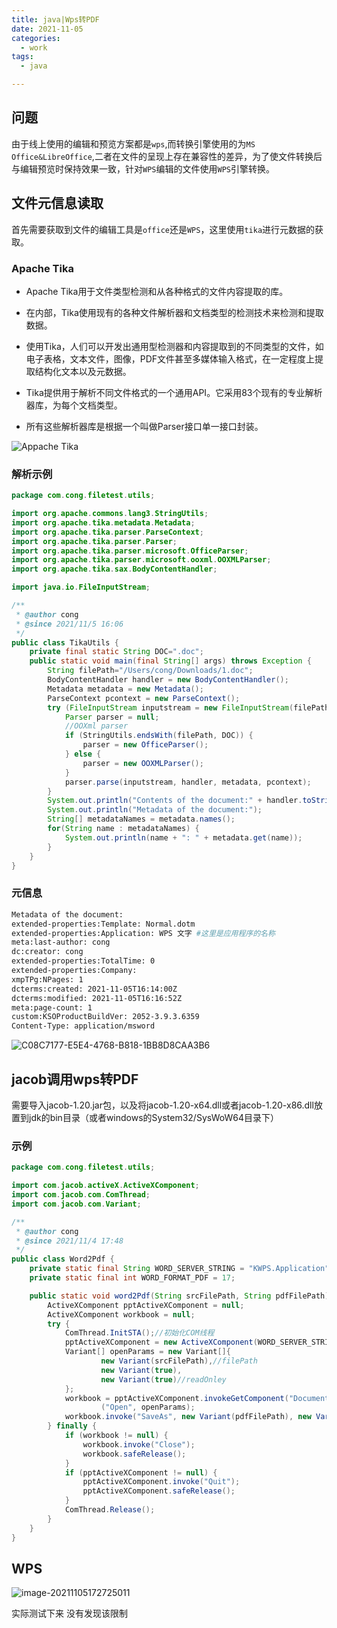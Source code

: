 ```yaml
---
title: java|Wps转PDF
date: 2021-11-05
categories:
  - work
tags:
  - java

---
```




<!-- more -->

## 问题

由于线上使用的编辑和预览方案都是`wps`,而转换引擎使用的为`MS Office&LibreOffice`,二者在文件的呈现上存在兼容性的差异，为了使文件转换后与编辑预览时保持效果一致，针对`WPS`编辑的文件使用`WPS`引擎转换。

## 文件元信息读取

首先需要获取到文件的编辑工具是`office`还是`WPS`，这里使用`tika`进行元数据的获取。

### Apache Tika 

- Apache Tika用于文件类型检测和从各种格式的文件内容提取的库。

- 在内部，Tika使用现有的各种文件解析器和文档类型的检测技术来检测和提取数据。

- 使用Tika，人们可以开发出通用型检测器和内容提取到的不同类型的文件，如电子表格，文本文件，图像，PDF文件甚至多媒体输入格式，在一定程度上提取结构化文本以及元数据。

- Tika提供用于解析不同文件格式的一个通用API。它采用83个现有的专业解析器库，为每个文档类型。

- 所有这些解析器库是根据一个叫做Parser接口单一接口封装。

![Appache Tika](https://gitee.com/snowyan/image/raw/master/2021/202111051647317.jpg)

### 解析示例

```java
package com.cong.filetest.utils;

import org.apache.commons.lang3.StringUtils;
import org.apache.tika.metadata.Metadata;
import org.apache.tika.parser.ParseContext;
import org.apache.tika.parser.Parser;
import org.apache.tika.parser.microsoft.OfficeParser;
import org.apache.tika.parser.microsoft.ooxml.OOXMLParser;
import org.apache.tika.sax.BodyContentHandler;

import java.io.FileInputStream;

/**
 * @author cong
 * @since 2021/11/5 16:06
 */
public class TikaUtils {
    private final static String DOC=".doc";
    public static void main(final String[] args) throws Exception {
        String filePath="/Users/cong/Downloads/1.doc";
        BodyContentHandler handler = new BodyContentHandler();
        Metadata metadata = new Metadata();
        ParseContext pcontext = new ParseContext();
        try (FileInputStream inputstream = new FileInputStream(filePath)) {
            Parser parser = null;
            //OOXml parser
            if (StringUtils.endsWith(filePath, DOC)) {
                parser = new OfficeParser();
            } else {
                parser = new OOXMLParser();
            }
            parser.parse(inputstream, handler, metadata, pcontext);
        }
        System.out.println("Contents of the document:" + handler.toString());
        System.out.println("Metadata of the document:");
        String[] metadataNames = metadata.names();
        for(String name : metadataNames) {
            System.out.println(name + ": " + metadata.get(name));
        }
    }
}
```

### 元信息

```bash
Metadata of the document:
extended-properties:Template: Normal.dotm
extended-properties:Application: WPS 文字 #这里是应用程序的名称
meta:last-author: cong
dc:creator: cong
extended-properties:TotalTime: 0
extended-properties:Company: 
xmpTPg:NPages: 1
dcterms:created: 2021-11-05T16:14:00Z
dcterms:modified: 2021-11-05T16:16:52Z
meta:page-count: 1
custom:KSOProductBuildVer: 2052-3.9.3.6359
Content-Type: application/msword
```

![C08C7177-E5E4-4768-B818-1BB8D8CAA3B6](https://gitee.com/snowyan/image/raw/master/2021/202111051719269.png)

## jacob调用wps转PDF

需要导入jacob-1.20.jar包，以及将jacob-1.20-x64.dll或者jacob-1.20-x86.dll放置到jdk的bin目录（或者windows的System32/SysWoW64目录下）

### 示例

```java
package com.cong.filetest.utils;

import com.jacob.activeX.ActiveXComponent;
import com.jacob.com.ComThread;
import com.jacob.com.Variant;

/**
 * @author cong
 * @since 2021/11/4 17:48
 */
public class Word2Pdf {
    private static final String WORD_SERVER_STRING = "KWPS.Application";
    private static final int WORD_FORMAT_PDF = 17;

    public static void word2Pdf(String srcFilePath, String pdfFilePath) {
        ActiveXComponent pptActiveXComponent = null;
        ActiveXComponent workbook = null;
        try {
            ComThread.InitSTA();//初始化COM线程
            pptActiveXComponent = new ActiveXComponent(WORD_SERVER_STRING);//初始化exe程序
            Variant[] openParams = new Variant[]{
                    new Variant(srcFilePath),//filePath
                    new Variant(true),
                    new Variant(true)//readOnley
            };
            workbook = pptActiveXComponent.invokeGetComponent("Documents").invokeGetComponent
                    ("Open", openParams);
            workbook.invoke("SaveAs", new Variant(pdfFilePath), new Variant(WORD_FORMAT_PDF));
        } finally {
            if (workbook != null) {
                workbook.invoke("Close");
                workbook.safeRelease();
            }
            if (pptActiveXComponent != null) {
                pptActiveXComponent.invoke("Quit");
                pptActiveXComponent.safeRelease();
            }
            ComThread.Release();
        }
    }
}
```

## WPS

![image-20211105172725011](https://gitee.com/snowyan/image/raw/master/2021/202111051727058.png)

实际测试下来 没有发现该限制